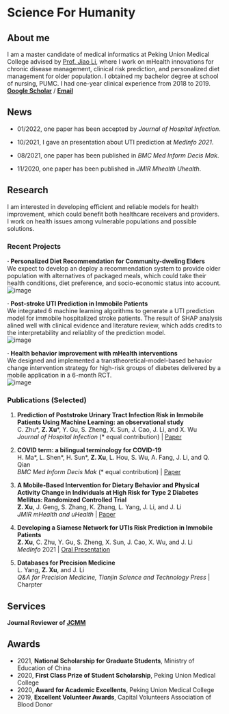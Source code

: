 # Science For Humanity
## About me
I am a master candidate of medical informatics at Peking Union Medical College advised by [Prof. Jiao Li](https://www.researchgate.net/profile/Jiao-Li-56), where I work on mHealth innovations for chronic disease management, clinical risk prediction, and personalized diet management for older population.  I obtained my bachelor degree at school of nursing, PUMC.  I had one-year clinical experience from 2018 to 2019.<br/>
**[Google Scholar](https://scholar.google.com/citations?user=aHrqWiEAAAAJ&hl=zh-CN)** /  **[Email](xu.zidu@imicams.ac.cn)**


## News
 - 01/2022, one paper has been accepted by *Journal of Hospital Infection*.<br/>

 - 10/2021, I gave an presentation about UTI prediction at *MedInfo 2021*.<br/>

 - 08/2021, one paper has been published in *BMC Med Inform Decis Mak*.<br/>

 - 11/2020, one paper has been published in *JMIR Mhealth Uhealth*.<br/>

## Research
I am interested in developing efficient and reliable models for health improvement, which could benefit both healthcare receivers and providers. I work on health issues among vulnerable populations and possible solutions.

### Recent Projects
**· Personalized Diet Recommendation for Community-dweling Elders**<br/>
We expect to develop an deploy a recommendation system to provide older population with alternatives of packaged meals, which could take their health conditions, diet preference, and socio-economic status into account.<br/>
![image](https://github.com/Somewhat120/Science-for-Humanity/blob/main/%E7%BB%98%E5%9B%BE2.png)

**· Post-stroke UTI Prediction in Immobile Patients**<br/>
We integrated 6 machine learning algorithms to generate a UTI prediction model for immobile hospitalized stroke patients. The result of SHAP analysis alined well with clinical evidence and literature review, which adds credits to the interpretability and reliablity of the prediction model.<br/>
![image](https://github.com/Somewhat120/Science-for-Humanity/blob/main/fig2.jpg)

**· Health behavior improvement with mHealth interventions**<br/>
We designed and implemented a transtheoretical-model-based behavior change intervention strategy for high-risk groups of diabetes delivered by a mobile application in a 6-month RCT.<br/>
![image](https://github.com/Somewhat120/Science-for-Humanity/blob/main/fig1.png)

### Publications (Selected)
1. **Prediction of Poststroke Urinary Tract Infection Risk in Immobile Patients Using Machine Learning: an observational study**<br/> 
C. Zhu\*, **Z. Xu**\*, Y. Gu, S. Zheng, X. Sun, J. Cao, J. Li, and X. Wu <br/>
*Journal of Hospital Infection* (* equal contribution) |  [Paper](https://doi.org/10.1016/j.jhin.2022.01.002) <br/>

2. **COVID term: a bilingual terminology for COVID-19**<br/> 
H. Ma\*, L. Shen\*, H. Sun\*, **Z. Xu**, L. Hou, S. Wu, A. Fang, J. Li, and Q. Qian <br/>
*BMC Med Inform Decis Mak* (* equal contribution) | [Paper](https://bmcmedinformdecismak.biomedcentral.com/articles/10.1186/s12911-021-01593-9)<br/>

3. **A Mobile-Based Intervention for Dietary Behavior and Physical Activity Change in Individuals at High Risk for Type 2 Diabetes Mellitus: Randomized Controlled Trial**<br/>
**Z. Xu**, J. Geng, S. Zhang, K. Zhang, L. Yang, J. Li, and J. Li<br/> 
*JMIR mHealth and uHealth* | [Paper](https://mhealth.jmir.org/2020/11/e19869/) <br/>

4. **Developing a Siamese Network for UTIs Risk Prediction in Immobile Patients** <br/>
**Z. Xu**, C. Zhu, Y. Gu, S. Zheng, X. Sun, J. Cao, X. Wu, and J. Li <br/>
*MedInfo* 2021 | [Oral Presentation](https://www.youtube.com/watch?v=XqlWfoBhUQw) <br/>  

5. **Databases for Precision Medicine**  
L. Yang, **Z. Xu**, and J. Li <br/>
*Q&A for Precision Medicine, Tianjin Science and Technology Press* | Charpter <br/>  


## Services
**Journal Reviewer of [JCMM](https://onlinelibrary.wiley.com/journal/15824934)** <front><br/>

## Awards
- 2021, **National Scholarship for Graduate Students**, Ministry of Education of China
- 2020, **First Class Prize of Student Scholarship**, Peking Union Medical College
- 2020, **Award for Academic Excellents**, Peking Union Medical College
- 2019, **Excellent Volunteer Awards**, Capital Volunteers Association of Blood Donor

